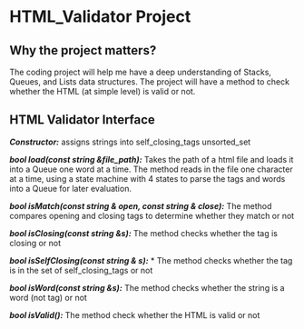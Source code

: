 # HTML_Validator Project

## Why the project matters?

The coding project will help me have a deep understanding of Stacks, Queues, and Lists data structures. The project will have a method to check whether the HTML (at simple level) is valid or not.

## HTML Validator Interface

***Constructor:*** assigns strings into self_closing_tags unsorted_set

***bool load(const string &file_path):*** Takes the path of a html file and loads it into a Queue one word at a time.  The method reads in the file one character at a time, using a state machine with 4  states to parse the tags and words into a Queue for later evaluation.

***bool isMatch(const string & open, const string & close):*** The method compares opening and closing tags to determine whether they match or not

***bool isClosing(const string &s):*** The method checks whether the tag is closing or not

***bool isSelfClosing(const string & s):*** * The method checks whether the tag is in the set of self_closing_tags or not

***bool isWord(const string &s):***  The method checks whether the string is a word (not tag) or not

***bool isValid():*** The method check whether the HTML is valid or not
